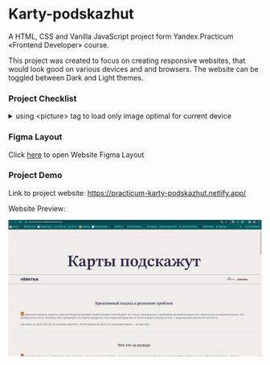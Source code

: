 # Karty-podskazhut

A HTML, CSS and Vanilla JavaScript project form Yandex.Practicum «Frontend Developer» course.

This project was created to focus on creating responsive websites, that would look good on various devices and and browsers. The website can be toggled between Dark and Light themes.

### Project Checklist

<details>
  <summary>using &lt;picture&gt; tag to load only image optimal for current device</summary>
  ```html
       <picture>
          <source srcset="./images/cards-1x.avif 1x" type="image/avif" />
          <source srcset="./images/cards-2x.avif 2x" type="image/avif" />
          <source srcset="./images/cards-1x.webp 1x" type="image/webp" />
          <source srcset="./images/cards-2x.webp 2x" type="image/webp" />
          <img
            srcset="./images/cards-1x.png 1x, ./images/cards-2x.png 2x"
            loading="lazy"
            class="content__picture"
            alt="Картинка с блокнотом, телефоном и карточкой с надписью Trust in the you of now"
          />
        </picture>
```
</details>

### Figma Layout

Click [here](<https://www.figma.com/file/wdZurx6BngCbVUyOI3paLi/%235-%D0%9A%D0%B0%D1%80%D1%82%D1%8B-%D0%BF%D0%BE%D0%B4%D1%81%D0%BA%D0%B0%D0%B6%D1%83%D1%82-(Copy)?type=design&node-id=0%3A1&mode=dev&t=voAdteEyJsmzYBzi-1>) to open Website Figma Layout

### Project Demo

Link to project website: https://practicum-karty-podskazhut.netlify.app/

Website Preview:

![Website Demo](./images/demo.gif)
